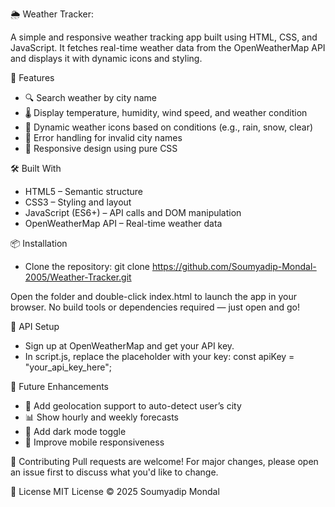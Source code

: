 🌦️ Weather Tracker:


A simple and responsive weather tracking app built using HTML, CSS, and JavaScript. It fetches real-time weather data from the OpenWeatherMap API and displays it with dynamic icons and styling.

🚀 Features
- 🔍 Search weather by city name
- 🌡️ Display temperature, humidity, wind speed, and weather condition
- 🎨 Dynamic weather icons based on conditions (e.g., rain, snow, clear)
- 🧼 Error handling for invalid city names
- 📱 Responsive design using pure CSS

🛠️ Built With
- HTML5 – Semantic structure
- CSS3 – Styling and layout
- JavaScript (ES6+) – API calls and DOM manipulation
- OpenWeatherMap API – Real-time weather data

📦 Installation
- Clone the repository:
git clone https://github.com/Soumyadip-Mondal-2005/Weather-Tracker.git

Open the folder and double-click index.html to launch the app in your browser.
No build tools or dependencies required — just open and go!


🔑 API Setup
- Sign up at OpenWeatherMap and get your API key.
- In script.js, replace the placeholder with your key:
const apiKey = "your_api_key_here";



🧪 Future Enhancements
- 📍 Add geolocation support to auto-detect user’s city
- 📊 Show hourly and weekly forecasts
- 🌙 Add dark mode toggle
- 📱 Improve mobile responsiveness

🙌 Contributing
Pull requests are welcome! For major changes, please open an issue first to discuss what you'd like to change.

📄 License
MIT License © 2025 Soumyadip Mondal
